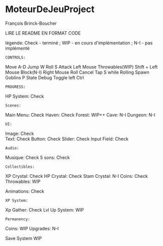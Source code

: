 # MoteurDeJeuProject

François Brinck-Boucher

LIRE LE README EN FORMAT CODE

légende: Check - terminé ; WIP - en cours d'implémentation ; N-I - pas implémenté

    CONTROLS: 
Move            A-D
Jump            W
Roll            S
Attack          Left Mouse
Throwables(WIP) Shift + Left Mouse
Block(N-I)      Right Mouse
Roll Cancel     Tap S while Rolling
Spawn Goblins   P
State Debug     Toggle left Ctrl

    PROGRESS:

HP System:      Check

    Scenes:
Main Menu:      Check
Haven:          Check
Forest:         WIP++
Cave:           N-I
Dungeon:        N-I

    UI: 
Image:          Check          
Text:           Check
Button:         Check
Slider:         Check
Input Field:    Check

    Audio:
Musique:        Check
5 sons:         Check

    Collectibles:
XP Crystal:     Check
HP Crystal:     Check
Stam Crystal:   N-I
Coins:          Check
Throwables:     WIP

Animations:     Check

    XP System:
Xp Gather:      Check
Lvl Up System:  WIP

    Permanency:
Coins:          WIP
Upgrades:       N-I

Save System     WIP
   

 
